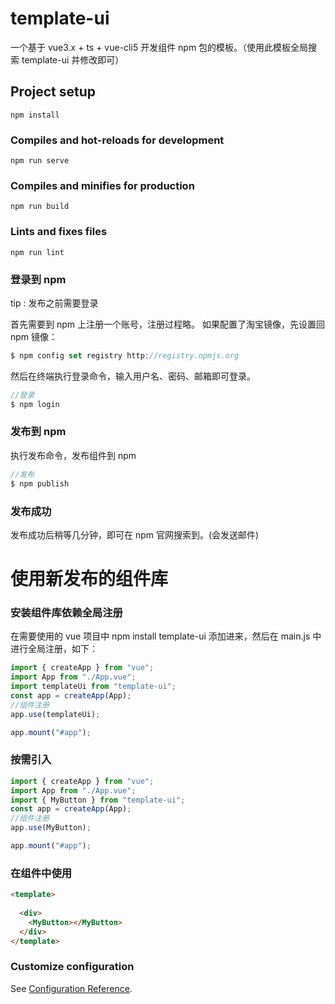 # template-ui

一个基于 vue3.x + ts + vue-cli5 开发组件 npm 包的模板。（使用此模板全局搜索 template-ui 并修改即可）

## Project setup

```
npm install
```

### Compiles and hot-reloads for development

```
npm run serve
```

### Compiles and minifies for production

```
npm run build
```

### Lints and fixes files

```
npm run lint
```

### 登录到 npm

tip : 发布之前需要登录

首先需要到 npm 上注册一个账号，注册过程略。
如果配置了淘宝镜像，先设置回 npm 镜像：

```js
$ npm config set registry http://registry.npmjs.org
```

然后在终端执行登录命令，输入用户名、密码、邮箱即可登录。

```js
//登录
$ npm login
```

### 发布到 npm

执行发布命令，发布组件到 npm

```js
//发布
$ npm publish
```

### 发布成功

发布成功后稍等几分钟，即可在 npm 官网搜索到。(会发送邮件)

# 使用新发布的组件库

### 安装组件库依赖全局注册

在需要使用的 vue 项目中 npm install template-ui 添加进来，然后在 main.js 中进行全局注册，如下：

```js
import { createApp } from "vue";
import App from "./App.vue";
import templateUi from "template-ui";
const app = createApp(App);
//组件注册
app.use(templateUi);

app.mount("#app");
```

### 按需引入

```js
import { createApp } from "vue";
import App from "./App.vue";
import { MyButton } from "template-ui";
const app = createApp(App);
//组件注册
app.use(MyButton);

app.mount("#app");
```

### 在组件中使用

```html
<template>
  　　
  <div>
    <MyButton></MyButton>
  </div>
</template>
```

### Customize configuration

See [Configuration Reference](https://cli.vuejs.org/config/).
